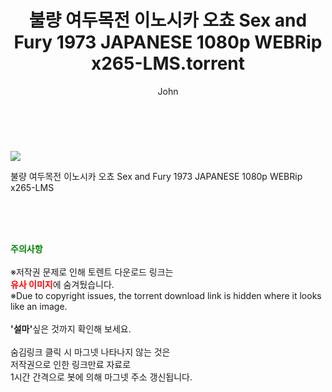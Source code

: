 ﻿---
layout: post
title:  "    불량 여두목전 이노시카 오쵸 Sex and Fury 1973 JAPANESE 1080p WEBRip x265-LMS.torrent"
author: John
categories: [ 영화 ]
tags: [  ]
image: https://torrentrj55.com/uploadfile/full/c1ccfa7b956582b70bbf81107878b01f91aa28ff.jpg 
description: "    불량 여두목전 이노시카 오쵸 Sex and Fury 1973 JAPANESE 1080p WEBRip x265-LMS torrent 정보 공유"
toc: true
toc_sticky: true
---

<br>
<p><img src="https://torrentrj55.com/uploadfile/full/c1ccfa7b956582b70bbf81107878b01f91aa28ff.jpg"/></p>
 불량 여두목전 이노시카 오쵸 Sex and Fury 1973 JAPANESE 1080p WEBRip x265-LMS  
    
<br><br><br>
<p data-ke-size="size16"><b><span style="color: green;">주의사항</span></b><br /><br />※저작권 문제로 인해 토렌트 다운로드 링크는<br /><b><span style="color: red;">유사 이미지</span></b>에 숨겨뒀습니다.<br />※Due to copyright issues, the torrent download link is hidden where it looks like an image.<br /><br /><b>'설마'</b>싶은 것까지 확인해 보세요.<br /><br />숨김링크 클릭 시 마그넷 나타나지 않는 것은<br />저작권으로 인한 링크만료 자료로<br />1시간 간격으로 봇에 의해 마그넷 주소 갱신됩니다.</p>
